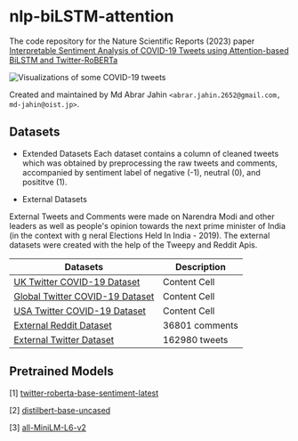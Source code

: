 # nlp-biLSTM-attention

The code repository for the Nature Scientific Reports (2023) paper 
[Interpretable Sentiment Analysis of COVID-19 Tweets using Attention-based BiLSTM and Twitter-RoBERTa](https://arxiv.org/abs/2210.07182)



![Visualizations of some COVID-19 tweets](https://github.com/pdebench/PDEBench/blob/main/pdebench_examples.PNG)


Created and maintained by Md Abrar Jahin `<abrar.jahin.2652@gmail.com, md-jahin@oist.jp>`.

## Datasets

* Extended Datasets
Each dataset contains a column of cleaned tweets which was obtained by preprocessing the raw tweets and comments, accompanied by sentiment label of negative (-1), neutral (0), and posititve (1). 

* External Datasets

External Tweets and Comments were made on Narendra Modi and other leaders as well as people's opinion towards the next prime minister of India (in the context with g
neral Elections Held In India - 2019). The external datasets were created with the help of the Tweepy and Reddit Apis. 

| Datasets  | Description |
| ------------- | ------------- |
| [UK Twitter COVID-19 Dataset]() | Content Cell  |
| [Global Twitter COVID-19 Dataset]() | Content Cell  |
| [USA Twitter COVID-19 Dataset]() | Content Cell  |
| [External Reddit Dataset]() | 36801 comments |
| [External Twitter Dataset]() | 162980 tweets |


## Pretrained Models

[1] [twitter-roberta-base-sentiment-latest](https://huggingface.co/cardiffnlp/twitter-roberta-base-sentiment-latest)

[2] [distilbert-base-uncased](https://huggingface.co/distilbert-base-uncased)

[3] [all-MiniLM-L6-v2](https://huggingface.co/sentence-transformers/all-MiniLM-L6-v2)








